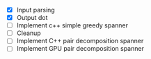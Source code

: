- [X] Input parsing
- [X] Output dot
- [ ] Implement c++ simple greedy spanner
- [ ] Cleanup
- [ ] Implement C++ pair decomposition spanner
- [ ] Implement GPU pair decomposition spanner
